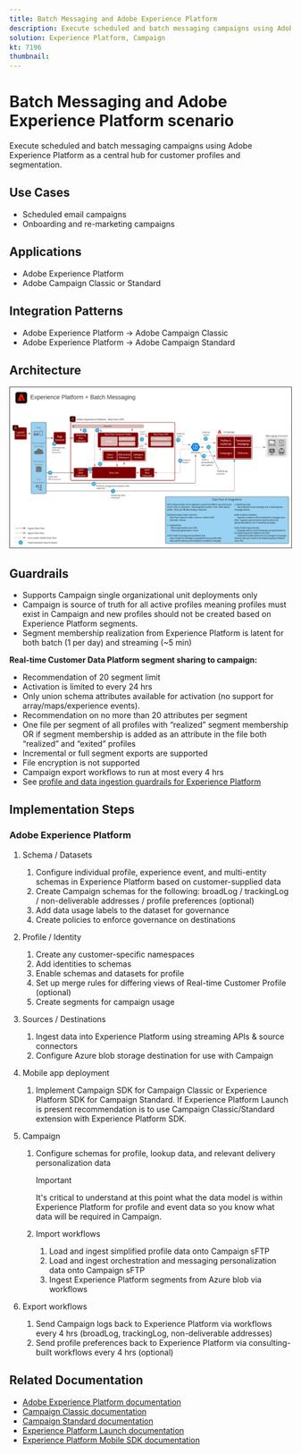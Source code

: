 ```yaml
---
title: Batch Messaging and Adobe Experience Platform
description: Execute scheduled and batch messaging campaigns using Adobe Experience Platform as a central hub for customer profiles and segmentation.
solution: Experience Platform, Campaign
kt: 7196
thumbnail: 
---
```


# Batch Messaging and Adobe Experience Platform scenario

Execute scheduled and batch messaging campaigns using Adobe Experience Platform as a central hub for customer profiles and segmentation.

## Use Cases

* Scheduled email campaigns
* Onboarding and re-marketing campaigns

## Applications

* Adobe Experience Platform
* Adobe Campaign Classic or Standard

## Integration Patterns

* Adobe Experience Platform → Adobe Campaign Classic
* Adobe Experience Platform → Adobe Campaign Standard

## Architecture

<img src="assets/aepbatch.svg" alt="Reference architecture for the Batch Messaging and Adobe Experience Platform scenario" style="border:1px solid #4a4a4a" />

## Guardrails

* Supports Campaign single organizational unit deployments only
* Campaign is source of truth for all active profiles meaning profiles must exist in Campaign and new profiles should not be created based on Experience Platform segments.
* Segment membership realization from Experience Platform is latent for both batch (1 per day) and streaming (~5 min)

**Real-time Customer Data Platform segment sharing to campaign:**

* Recommendation of 20 segment limit
* Activation is limited to every 24 hrs
* Only union schema attributes available for activation (no support for array/maps/experience events). 
* Recommendation on no more than 20 attributes per segment
* One file per segment of all profiles with “realized” segment membership OR if segment membership is added as an attribute in the file both “realized” and “exited” profiles
* Incremental or full segment exports are supported
* File encryption is not supported
* Campaign export workflows to run at most every 4 hrs
* See [profile and data ingestion guardrails for Experience Platform](https://experienceleague.adobe.com/docs/experience-platform/profile/guardrails.html)

## Implementation Steps

### Adobe Experience Platform

1.  Schema / Datasets
    1.  Configure individual profile, experience event, and multi-entity schemas in Experience Platform based on customer-supplied data
    1.  Create Campaign schemas for the following: broadLog / trackingLog / non-deliverable addresses / profile preferences (optional)
    1.  Add data usage labels to the dataset for governance
    1.  Create policies to enforce governance on destinations

1.  Profile / Identity
    1.  Create any customer-specific namespaces
    1.  Add identities to schemas
    1.  Enable schemas and datasets for profile
    1.  Set up merge rules for differing views of Real-time Customer Profile (optional)
    1.  Create segments for campaign usage

1.  Sources / Destinations
    1.  Ingest data into Experience Platform using streaming APIs & source connectors
    1.  Configure Azure blob storage destination for use with Campaign

1.  Mobile app deployment
    1.  Implement Campaign SDK for Campaign Classic or Experience Platform SDK for Campaign Standard.  If Experience Platform Launch is present recommendation is to use Campaign Classic/Standard extension with Experience Platform SDK.

1.  Campaign
    1.  Configure schemas for profile, lookup data, and relevant delivery personalization data
    
        >[!IMPORTANT]
        >
        > It's critical to understand at this point what the data model is within Experience Platform for profile and event data so you know what data will be required in Campaign.
    
    1.  Import workflows
        1.  Load and ingest simplified profile data onto Campaign sFTP
        1.  Load and ingest orchestration and messaging personalization data onto Campaign sFTP
        1.  Ingest Experience Platform segments from Azure blob via workflows

1.  Export workflows
    1.  Send Campaign logs back to Experience Platform via workflows every 4 hrs (broadLog, trackingLog, non-deliverable addresses)
    1.  Send profile preferences back to Experience Platform via consulting-built workflows every 4 hrs (optional)


## Related Documentation

* [Adobe Experience Platform documentation](https://experienceleague.adobe.com/docs/experience-platform.html?lang=en)
* [Campaign Classic documentation](https://experienceleague.adobe.com/docs/campaign-classic.html?lang=en)
* [Campaign Standard documentation](https://experienceleague.adobe.com/docs/campaign-standard.html?lang=en)
* [Experience Platform Launch documentation](https://experienceleague.adobe.com/docs/launch.html?lang=en)
* [Experience Platform Mobile SDK documentation](https://experienceleague.adobe.com/docs/mobile.html?lang=en)
